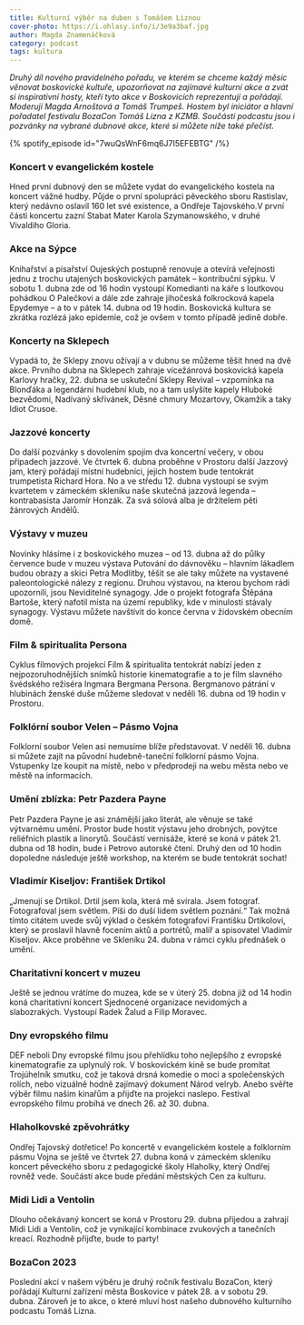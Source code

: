 ```yaml
---
title: Kulturní výběr na duben s Tomášem Liznou
cover-photo: https://i.ohlasy.info/i/3e9a3baf.jpg
author: Magda Znamenáčková
category: podcast
tags: kultura
---
```


*Druhý díl nového pravidelného pořadu, ve kterém se chceme každý měsíc věnovat boskovické kultuře, upozorňovat na zajímavé kulturní akce a zvát si inspirativní hosty, kteří tyto akce v Boskovicích reprezentují a pořádají. Moderují Magda Arnoštová a Tomáš Trumpeš. Hostem byl iniciátor a hlavní pořadatel festivalu BozaCon Tomáš Lizna z KZMB. Součástí podcastu jsou i pozvánky na vybrané dubnové akce, které si můžete níže také přečíst.*

{% spotify_episode id="7wuQsWnF6mq6J7I5EFEBTG" /%}

### Koncert v evangelickém kostele

Hned první dubnový den se můžete vydat do evangelického kostela na koncert vážné hudby. Půjde o první spolupráci pěveckého sboru Rastislav, který nedávno oslavil 160 let své existence, a Ondřeje Tajovského.V první části koncertu zazní Stabat Mater Karola Szymanowského, v druhé Vivaldiho Gloria. 

### Akce na Sýpce

Knihařství a písařství Oujeských postupně renovuje a otevírá veřejnosti jednu z trochu utajených boskovických památek – kontribuční sýpku. V sobotu 1. dubna zde od 16 hodin vystoupí Komedianti na káře s loutkovou pohádkou O Palečkovi a dále zde zahraje jihočeská folkrocková kapela Epydemye – a to v pátek 14. dubna od 19 hodin. Boskovická kultura se zkrátka rozlézá jako epidemie, což je ovšem v tomto případě jedině dobře.

### Koncerty na Sklepech

Vypadá to, že Sklepy znovu ožívají a v dubnu se můžeme těšit hned na dvě akce. Prvního dubna na Sklepech zahraje vícežánrová boskovická kapela Karlovy hračky, 22. dubna se uskuteční Sklepy Revival – vzpomínka na Blonďáka a legendární hudební klub, no a tam uslyšíte kapely Hluboké bezvědomí, Nadívaný skřivánek, Děsné chmury Mozartovy, Okamžik a taky Idiot Crusoe.

### Jazzové koncerty

Do další pozvánky s dovolením spojím dva koncertní večery, v obou případech jazzové. Ve čtvrtek 6. dubna proběhne v Prostoru další Jazzový jam, který pořádají místní hudebníci, jejich hostem bude tentokrát trumpetista Richard Hora. No a ve středu 12. dubna vystoupí se svým kvartetem v zámeckém skleníku naše skutečná jazzová legenda – kontrabasista Jaromír Honzák. Za svá sólová alba je držitelem pěti žánrových Andělů.

### Výstavy v muzeu 

Novinky hlásíme i z boskovického muzea – od 13. dubna až do půlky července bude v muzeu výstava Putování do dávnověku – hlavním lákadlem budou obrazy a skici Petra Modlitby, těšit se ale taky můžete na vystavené paleontologické nálezy z regionu. Druhou výstavou, na kterou bychom rádi upozornili, jsou Neviditelné synagogy. Jde o projekt fotografa Štěpána Bartoše, který nafotil místa na území republiky, kde v minulosti stávaly synagogy. Výstavu můžete navštívit do konce června v židovském obecním domě.

### Film & spiritualita Persona

Cyklus filmových projekcí Film & spiritualita tentokrát nabízí jeden z nejpozoruhodnějších snímků historie kinematografie a to je film slavného švédského režiséra Ingmara Bergmana Persona. Bergmanovo pátrání v hlubinách ženské duše můžeme sledovat v neděli 16. dubna od 19 hodin v Prostoru.

### Folklórní soubor Velen – Pásmo Vojna

Folklorní soubor Velen asi nemusíme blíže představovat. V neděli 16. dubna si můžete zajít na původní hudebně-taneční folklorní pásmo Vojna. Vstupenky lze koupit na místě, nebo v předprodeji na webu města nebo ve městě na informacích.

### Umění zblízka: Petr Pazdera Payne

Petr Pazdera Payne je asi známější jako literát, ale věnuje se také výtvarnému umění. Prostor bude hostit výstavu jeho drobných, povýtce reliéfních plastik a linorytů. Součástí vernisáže, které se koná v pátek 21. dubna od 18 hodin, bude i Petrovo autorské čtení. Druhý den od 10 hodin dopoledne následuje ještě workshop, na kterém se bude tentokrát sochat!

### Vladimír Kiseljov: František Drtikol

„Jmenuji se Drtikol. Drtil jsem kola, která mě svírala. Jsem fotograf. Fotografoval jsem světlem. Píši do duší lidem světlem poznání.“  Tak možná tímto citátem uvede svůj výklad o českém fotografovi Františku Drtikolovi, který se proslavil hlavně focením aktů a portrétů, malíř a spisovatel Vladimír Kiseljov. Akce proběhne ve Skleníku 24. dubna v rámci cyklu přednášek o umění.  

### Charitativní koncert v muzeu

Ještě se jednou vrátíme do muzea, kde se v úterý 25. dobna již od 14 hodin koná charitativní koncert Sjednocené organizace nevidomých a slabozrakých. Vystoupí Radek Žalud a Filip Moravec.

### Dny evropského filmu

DEF neboli Dny evropské filmu jsou přehlídku toho nejlepšího z evropské kinematografie za uplynulý rok. V boskovickém kině se bude promítat Trojúhelník smutku, což je taková drsná komedie o moci a společenských rolích, nebo vizuálně hodně zajímavý dokument Národ velryb. Anebo svěřte výběr filmu našim kinařům a přijďte na projekci naslepo. Festival evropského filmu probíhá ve dnech 26. až 30. dubna.

### Hlaholkovské zpěvohrátky

Ondřej Tajovský dotřetice! Po koncertě v evangelickém kostele a folklorním pásmu Vojna se ještě ve čtvrtek 27. dubna koná v zámeckém skleníku koncert pěveckého sboru z pedagogické školy Hlaholky, který Ondřej rovněž vede. Součástí akce bude předání městských Cen za kulturu.

### Midi Lidi a Ventolin

Dlouho očekávaný koncert se koná v Prostoru 29. dubna přijedou a zahrají Midi Lidi a Ventolin, což je vynikající kombinace zvukových a tanečních kreací. Rozhodně přijďte, bude to party!

### BozaCon 2023

Poslední akcí v našem výběru je druhý ročník festivalu BozaCon, který pořádají Kulturní zařízení města Boskovice v pátek 28. a v sobotu 29. dubna. Zároveň je to akce, o které mluví host našeho dubnového kulturního podcastu Tomáš Lizna.
